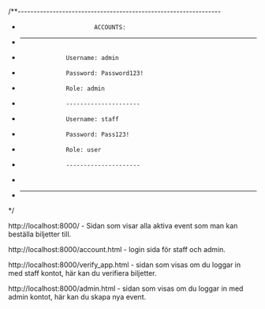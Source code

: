 /**----------------------------------------------------------------
 *                          ACCOUNTS:
 * ----------------------------------------------------------------
 *                  Username: admin
 *                  Password: Password123!
 *                  Role: admin
 *                  ---------------------
 *                  Username: staff
 *                  Password: Pass123!
 *                  Role: user
 *                  ---------------------
 * 
 * -----------------------------------------------------------------
 */



http://localhost:8000/ - Sidan som visar alla aktiva event som man kan beställa biljetter till. 


http://localhost:8000/account.html - login sida för staff och admin.

http://localhost:8000/verify_app.html - sidan som visas om du loggar in med staff kontot, här kan du verifiera biljetter. 

http://localhost:8000/admin.html - sidan som visas om du loggar in med admin kontot, här kan du skapa nya event.